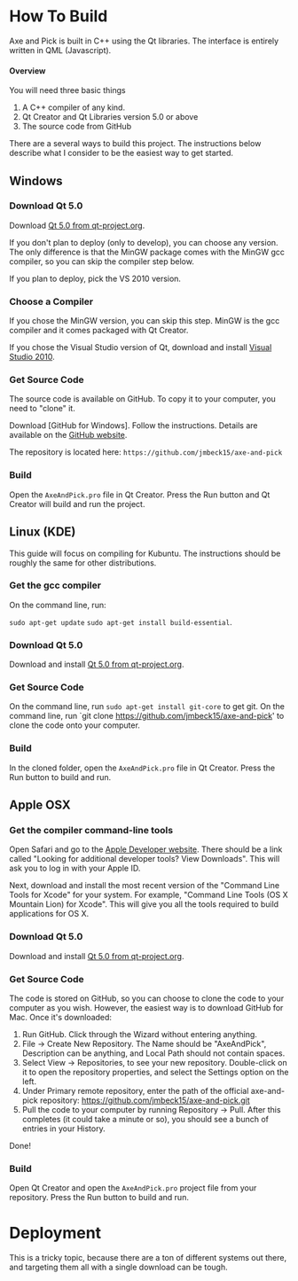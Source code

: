 How To Build
=================
Axe and Pick is built in C++ using the Qt libraries. The interface is entirely written in QML (Javascript).

#### Overview

You will need three basic things

  1. A C++ compiler of any kind.
  2. Qt Creator and Qt Libraries version 5.0 or above
  3. The source code from GitHub

There are a several ways to build this project. The instructions below describe what I consider to be the easiest way to get started.


Windows
------------

### Download Qt 5.0

Download [Qt 5.0 from qt-project.org][1].

If you don't plan to deploy (only to develop), you can choose any version. The only difference is that the MinGW package comes with the MinGW gcc compiler, so you can skip the compiler step below.

If you plan to deploy, pick the VS 2010 version.

### Choose a Compiler

If you chose the MinGW version, you can skip this step. MinGW is the gcc compiler and it comes packaged with Qt Creator.

If you chose the Visual Studio version of Qt, download and install [Visual Studio 2010][2].

### Get Source Code

The source code is available on GitHub. To copy it to your computer, you need to "clone" it.

Download [GitHub for Windows]. Follow the instructions. Details are available on the [GitHub website][5].

The repository is located here: `https://github.com/jmbeck15/axe-and-pick`

### Build

Open the `AxeAndPick.pro` file in Qt Creator. Press the Run button and Qt Creator will build and run the project.


Linux (KDE)
------------

This guide will focus on compiling for Kubuntu. The instructions should be roughly the same for other distributions.

### Get the gcc compiler

On the command line, run:

`sudo apt-get update`
`sudo apt-get install build-essential`.

### Download Qt 5.0

Download and install [Qt 5.0 from qt-project.org][1].

### Get Source Code

On the command line, run `sudo apt-get install git-core` to get git.
On the command line, run `git clone https://github.com/jmbeck15/axe-and-pick' to clone the code onto your computer.

### Build
In the cloned folder, open the `AxeAndPick.pro` file in Qt Creator. Press the Run button to build and run.


Apple OSX
------------

### Get the compiler command-line tools
Open Safari and go to the [Apple Developer website][6]. There should be a link called "Looking for additional developer tools? View Downloads". This will ask you to log in with your Apple ID.

Next, download and install the most recent version of the "Command Line Tools for Xcode" for your system. For example, "Command Line Tools (OS X Mountain Lion) for Xcode". This will give you all the tools required to build applications for OS X.

### Download Qt 5.0
Download and install [Qt 5.0 from qt-project.org][1].

### Get Source Code
The code is stored on GitHub, so you can choose to clone the code to your computer as you wish. However, the easiest way is to download GitHub for Mac. Once it's downloaded:

1. Run GitHub. Click through the Wizard without entering anything.
2. File -> Create New Repository. The Name should be "AxeAndPick", Description can be anything, and Local Path should not contain spaces.
3. Select View -> Repositories, to see your new repository. Double-click on it to open the repository properties, and select the Settings option on the left.
4. Under Primary remote repository, enter the path of the official axe-and-pick repository: https://github.com/jmbeck15/axe-and-pick.git
5. Pull the code to your computer by running Repository -> Pull. After this completes (it could take a minute or so), you should see a bunch of entries in your History.

Done!

### Build
Open Qt Creator and open the `AxeAndPick.pro` project file from your repository. Press the Run button to build and run.


Deployment
==========
This is a tricky topic, because there are a ton of different systems out there, and targeting them all with a single download can be tough.


[1]: http://qt-project.org/downloads "Qt Downloads"
[2]: http://www.microsoft.com/visualstudio/eng/downloads "Visual Studio Downloads"
[3]: http://windows.github.com/ "GitHub for Windows"
[4]: http://mac.github.com/ "GitHub for Mac"
[5]: https://github.com/ "GitHub"
[6]: https://developer.apple.com/xcode